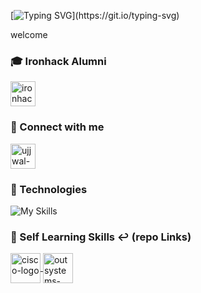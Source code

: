 [![Typing SVG](https://readme-typing-svg.demolab.com?font=Inter&pause=1000&random=false&width=445&height=60&lines=Hey+there!!!)](https://git.io/typing-svg) 

welcome
<!--I'm Daniel, born and raised in Almada, Portugal. I'm a Fullstack Web Developer and I really enjoy learning new languages and frameworks, and challenge myself to develop more skills for myself. I also like dig into Networking stuff like Cisco Networking (Routing and Switching) and Outsystems Platforms. Feel free to check out my portfolio and contact me! -->


### 🎓 Ironhack Alumni
<img src="https://seeklogo.com/images/I/ironhack-logo-F751CF4738-seeklogo.com.png" alt="ironhack-logo" height="40" width="40"/>


### 🔗 Connect with me

<a href="https://www.linkedin.com/in/daniel-costa-144924153/" target="blank"><img align="center" src="https://raw.githubusercontent.com/rahuldkjain/github-profile-readme-generator/master/src/images/icons/Social/linked-in-alt.svg" alt="ujjwal-bhatt-b256271a3" height="40" width="40" /></a>


### 🔧 Technologies

![My Skills](https://skillicons.dev/icons?i=java,js,ts,react,nodejs,mongodb,express,html,css,figma,npm,md)

### 📖 Self Learning Skills ↩️ (repo Links)

<a href="https://github.com/dannielcosta/CISCO---CCNA-200---301"><img align="center" src="https://avatars.githubusercontent.com/u/1376999?s=280&v=4" alt="cisco-logo" height="48" width="48"/>  </a>       <a href="https://github.com/dannielcosta/Outsystems"><img align="center" src="https://encrypted-tbn0.gstatic.com/images?q=tbn:ANd9GcQ2qbjTz50fusrk5xJ5C-NN-UXUUXXqsGrNsye2_VlWZA&s" alt="outsystems-logo" height="48" width="48" radiusBorder="20"/></a>     





<!--
**dannielcosta/dannielcosta** is a ✨ _special_ ✨ repository because its `README.md` (this file) appears on your GitHub profile.

Here are some ideas to get you started:

- 🔭 I’m currently working on ...
- 🌱 I’m currently learning ...
- 👯 I’m looking to collaborate on ...
- 🤔 I’m looking for help with ...
- 💬 Ask me about ...
- 📫 How to reach me: ...
- 😄 Pronouns: ...
- ⚡ Fun fact: ...
-->
